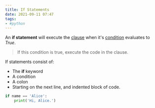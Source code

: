 ```yaml
---
title: If Statements
date: 2021-09-11 07:47
tags:
- #python
---
```


An **if statement** will execute the [clause](20210911075037-clause.md) when
it's [condition](20210911072918-conditions.md) evaluates to _True_.

> If this condition is true, execute the code in the clause.

If statements consist of:

* The **if** keyword
* A condition
* A colon
* Starting on the next line, and indented block of code.

```python
if name == 'Alice':
    print('Hi, Alice.')
```
